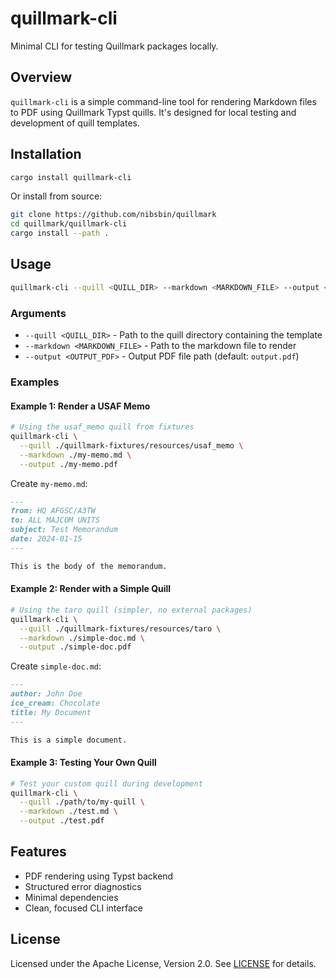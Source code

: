 # quillmark-cli

Minimal CLI for testing Quillmark packages locally.

## Overview

`quillmark-cli` is a simple command-line tool for rendering Markdown files to PDF using Quillmark Typst quills. It's designed for local testing and development of quill templates.

## Installation

```bash
cargo install quillmark-cli
```

Or install from source:

```bash
git clone https://github.com/nibsbin/quillmark
cd quillmark/quillmark-cli
cargo install --path .
```

## Usage

```bash
quillmark-cli --quill <QUILL_DIR> --markdown <MARKDOWN_FILE> --output <OUTPUT_PDF>
```

### Arguments

- `--quill <QUILL_DIR>` - Path to the quill directory containing the template
- `--markdown <MARKDOWN_FILE>` - Path to the markdown file to render
- `--output <OUTPUT_PDF>` - Output PDF file path (default: `output.pdf`)

### Examples

#### Example 1: Render a USAF Memo

```bash
# Using the usaf_memo quill from fixtures
quillmark-cli \
  --quill ./quillmark-fixtures/resources/usaf_memo \
  --markdown ./my-memo.md \
  --output ./my-memo.pdf
```

Create `my-memo.md`:
```markdown
---
from: HQ AFGSC/A3TW
to: ALL MAJCOM UNITS
subject: Test Memorandum
date: 2024-01-15
---

This is the body of the memorandum.
```

#### Example 2: Render with a Simple Quill

```bash
# Using the taro quill (simpler, no external packages)
quillmark-cli \
  --quill ./quillmark-fixtures/resources/taro \
  --markdown ./simple-doc.md \
  --output ./simple-doc.pdf
```

Create `simple-doc.md`:
```markdown
---
author: John Doe
ice_cream: Chocolate
title: My Document
---

This is a simple document.
```

#### Example 3: Testing Your Own Quill

```bash
# Test your custom quill during development
quillmark-cli \
  --quill ./path/to/my-quill \
  --markdown ./test.md \
  --output ./test.pdf
```

## Features

- PDF rendering using Typst backend
- Structured error diagnostics
- Minimal dependencies
- Clean, focused CLI interface

## License

Licensed under the Apache License, Version 2.0. See [LICENSE](../LICENSE) for details.
